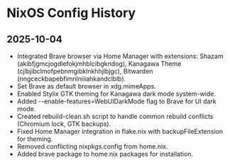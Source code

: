 # NixOS Config History

## 2025-10-04
- Integrated Brave browser via Home Manager with extensions: Shazam (akibfjgmcjogdlefokjmhblcibgkndog), Kanagawa Theme (cjlbjibclmofpebnmgibklnkhhjlbjgc), Bitwarden (nngceckbapebfimnlniiiahkandclblb).
- Set Brave as default browser in xdg.mimeApps.
- Enabled Stylix GTK theming for Kanagawa dark mode system-wide.
- Added --enable-features=WebUIDarkMode flag to Brave for UI dark mode.
- Created rebuild-clean.sh script to handle common rebuild conflicts (Chromium lock, GTK backups).
- Fixed Home Manager integration in flake.nix with backupFileExtension for theming.
- Removed conflicting nixpkgs.config from home.nix.
- Added brave package to home.nix packages for installation.